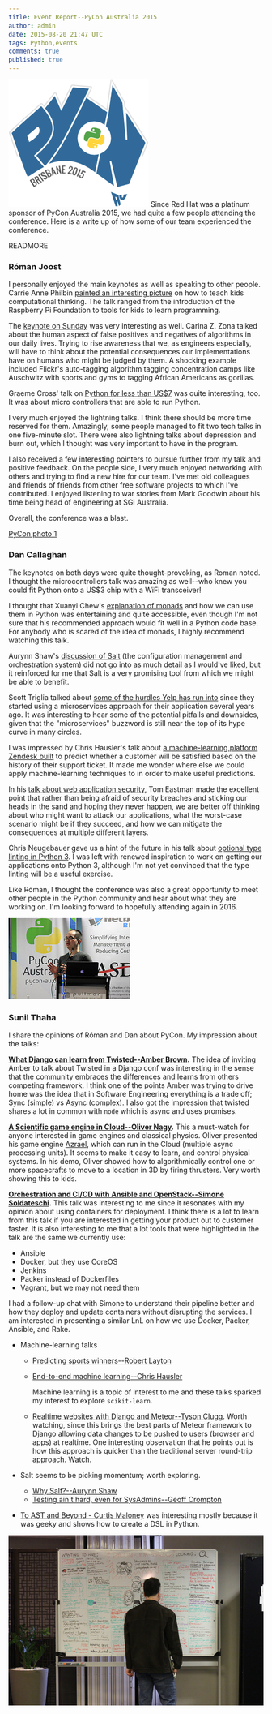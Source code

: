 ```yaml
---
title: Event Report--PyCon Australia 2015
author: admin
date: 2015-08-20 21:47 UTC
tags: Python,events
comments: true
published: true
---
```

![PyCon Australia logo](/images/blog/pyconaustralia2015.png) Since Red Hat was a platinum sponsor of PyCon Australia 2015, we had quite a few people attending the conference. Here is a write up of how some of our team experienced the conference.

READMORE

### R&oacute;man Joost

I personally enjoyed the main keynotes as well as speaking to other people. Carrie Anne Philbin [painted an interesting picture](https://www.youtube.com/watch?v=gaFk0Sya_HI) on how to teach kids computational thinking. The talk ranged from the introduction of the Raspberry Pi Foundation to tools for kids to learn programming.

The [keynote on Sunday](https://www.youtube.com/watch?v=NheE6udjfGI) was very interesting as well. Carina Z. Zona talked about the human aspect of false positives and negatives of algorithms in our daily lives. Trying to rise awareness that we, as engineers especially, will have to think about the potential consequences our implementations have on humans who might be judged by them. A shocking example included Flickr's auto-tagging algorithm tagging concentration camps like Auschwitz with sports and gyms to tagging African Americans as gorillas.

Graeme Cross' talk on [Python for less than US$7](https://www.youtube.com/watch?v=7BGAHFsnDXA) was quite interesting, too. It was about micro controllers that are able to run Python.

I very much enjoyed the lightning talks. I think there should be more time reserved for them. Amazingly, some people managed to fit two tech talks in one five-minute slot. There were also lightning talks about depression and burn out, which I thought was very important to have in the program.

I also received a few interesting pointers to pursue further from my talk and positive feedback. On the people side, I very much enjoyed networking with others and trying to find a new hire for our team. I've met old colleagues and friends of friends from other free software projects to which I've contributed. I enjoyed listening to war stories from Mark Goodwin about his time being head of engineering at SGI Australia.

Overall, the conference was a blast.

[PyCon photo 1](blog/PyConAustPhoto1.jpg)

### Dan Callaghan

The keynotes on both days were quite thought-provoking, as Roman noted. I thought the microcontrollers talk was amazing as well--who knew you could fit Python onto a US$3 chip with a WiFi transceiver!

I thought that Xuanyi Chew's [explanation of monads](https://www.youtube.com/watch?v=WNwV3wR4JjA) and how we can use them in Python was entertaining and quite accessible, even though I'm not sure that his recommended approach would fit well in a Python code base. For anybody who is scared of the idea of monads, I highly recommend watching this talk.

Aurynn Shaw's [discussion of Salt](https://www.youtube.com/watch?v=q86LUTxCDPg) (the configuration management and orchestration system) did not go into as much detail as I would've liked, but it reinforced for me that Salt is a very promising tool from which we might be able to benefit.

Scott Triglia talked about [some of the hurdles Yelp has run into](https://www.youtube.com/watch?v=H0KReHUawHI) since they started using a microservices approach for their application several years ago. It was interesting to hear some of the potential pitfalls and downsides, given that the "microservices" buzzword is still near the top of its hype curve in many circles.

I was impressed by Chris Hausler's talk about [a machine-learning platform Zendesk built](https://www.youtube.com/watch?v=of6pHdSbtOM) to predict whether a customer will be satisfied based on the history of their support ticket. It made me wonder where else we could apply machine-learning techniques to in order to make useful predictions.

In his [talk about web application security](https://www.youtube.com/watch?v=EQVaNTRqIjY), Tom Eastman made the excellent point that rather than being afraid of security breaches and sticking our heads in the sand and hoping they never happen, we are better off thinking about who might want to attack our applications, what the worst-case scenario might be if they succeed, and how we can mitigate the consequences at multiple different layers.

Chris Neugebauer gave us a hint of the future in his talk about [optional type linting in Python 3](https://www.youtube.com/watch?v=_PPQLeimyOM). I was left with renewed inspiration to work on getting our applications onto Python 3, although I'm not yet convinced that the type linting will be a useful exercise.

Like R&oacute;man, I thought the conference was also a great opportunity to meet other people in the Python community and hear about what they are working on. I'm looking forward to hopefully attending again in 2016.

![PyCon photo 2](/images/blog/PyConAustPhoto2.jpg)

### Sunil Thaha

I share the opinions of R&oacute;man and Dan about PyCon. My impression about the talks:

**[What Django can learn from Twisted--Amber Brown](https://www.youtube.com/watch?v=_HZR7_ZBkYY).** The idea of inviting Amber to talk about Twisted in a Django conf was interesting in the sense that the community embraces the differences and learns from others competing framework. I think one of the points Amber was trying to drive home was the idea that in Software Engineering everything is a trade off; Sync (simple) vs Async (complex). I also got the impression that twisted shares a lot in common with <code>node</code> which is async and uses promises.

**[A Scientific game engine in Cloud--Oliver Nagy](https://www.youtube.com/watch?v=JG8-yurFBXM).** This a must-watch for anyone interested in game engines and classical physics. Oliver presented his game engine [Azrael](https://github.com/olitheolix/azrael), which can run in the Cloud (multiple async processing units). It seems to make it easy to learn, and control physical systems. In his demo, Oliver showed how to algorithmically control one or more spacecrafts to move to a location in 3D by firing thrusters. Very worth showing this to kids.

**[Orchestration and CI/CD with Ansible and OpenStack--Simone Soldateschi](https://www.youtube.com/watch?v=QFPtArm4Wc0).** This talk was interesting to me since it resonates with my opinion about using containers for deployment. I think there is a lot to learn from this talk if you are interested in getting your product out to customer faster. It is also interesting to me that a lot tools that were highlighted in the talk are the same we currently use:

* Ansible
* Docker, but they use CoreOS
* Jenkins
* Packer instead of Dockerfiles
* Vagrant, but we may not need them

I had a follow-up chat with Simone to understand their pipeline better and how they deploy and update containers without disrupting the services. I am interested in presenting a similar LnL on how we use Docker, Packer, Ansible, and Rake.

* Machine-learning talks

  * [Predicting sports winners--Robert Layton](https://www.youtube.com/watch?v=k7hSD_-gWMw)
  * [End-to-end machine learning--Chris Hausler](https://www.youtube.com/watch?v=of6pHdSbtOM)

    Machine learning is a topic of interest to me and these talks sparked my interest to explore <code>scikit-learn</code>.

  * [Realtime websites with Django and Meteor--Tyson Clugg](https://www.youtube.com/watch?v=N9OvbRP5W0g). Worth watching, since this brings the best parts of Meteor framework to Django allowing data changes to be pushed to users (browser and apps) at realtime. One interesting observation that he points out is how this approach is quicker than the traditional server round-trip approach. [Watch](https://youtu.be/N9OvbRP5W0g?t=15m51s).

* Salt seems to be picking momentum; worth exploring.

  * [Why Salt?--Aurynn Shaw](https://www.youtube.com/watch?v=q86LUTxCDPg)
  * [Testing ain't hard, even for SysAdmins--Geoff Crompton](https://www.youtube.com/watch?v=eteKEpoV8Lk)

* [To AST and Beyond - Curtis Maloney](https://www.youtube.com/watch?v=N_Q3i3oaZ6w) was interesting mostly because it was geeky and shows how to create a DSL in Python.

![PyCon photo 3](/images/blog/PyConAustPhoto3.jpg)
